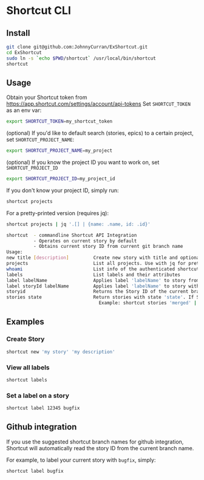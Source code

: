 # Shortcut CLI

## Install
```bash
git clone git@github.com:JohnnyCurran/ExShortcut.git
cd ExShortcut
sudo ln -s `echo $PWD/shortcut` /usr/local/bin/shortcut
shortcut
```

## Usage
Obtain your Shortcut token from https://app.shortcut.com/settings/account/api-tokens
Set `SHORTCUT_TOKEN` as an env var:

```bash
export SHORTCUT_TOKEN=my_shortcut_token
```
(optional) If you'd like to default search (stories, epics) to a certain project, set `SHORTCUT_PROJECT_NAME`:
```bash
export SHORTCUT_PROJECT_NAME=my_project
```
(optional) If you know the project ID you want to work on, set `SHORTCUT_PROJECT_ID`
```bash
export SHORTCUT_PROJECT_ID=my_project_id
```

If you don't know your project ID, simply run:
```bash
shortcut projects
```

For a pretty-printed version (requires jq):

```bash
shortcut projects | jq '.[] | {name: .name, id: .id}'
```

```bash
shortcut  - commandline Shortcut API Integration
          - Operates on current story by default
          - Obtains current story ID from current git branch name
Usage:
new title [description]         Create new story with title and optional description
projects                        List all projects. Use with jq for pretty output, i.e. shorcut projects | jq '.[] | {name: .name, id: .id}'
whoami                          List info of the authenticated shortcut member from SHORTCUT_TOKEN
labels                          List labels and their attributes
label labelName                 Applies label 'labelName' to story from current branch
label storyId labelName         Applies label 'labelName' to story with id 'storyId'
storyid                         Returns the Story ID of the current branch you are working on
stories state                   Return stories with state 'state'. If SHORTCUT_PROJECT_NAME is set, only stories from that project will be returned
                                  Example: shortcut stories 'merged' | jq '.stories.data | .[] | .app_url'
```

## Examples

### Create Story
```bash
shortcut new 'my story' 'my description'
```

### View all labels
```bash
shortcut labels
```

### Set a label on a story
```bash
shortcut label 12345 bugfix
```

## Github integration

If you use the suggested shortcut branch names for github integration, Shortcut will automatically read the story ID from the current branch name.

For example, to label your current story with `bugfix`, simply:

```bash
shortcut label bugfix
```
